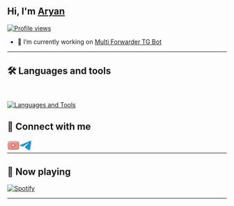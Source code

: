 ## Hi, I'm [Aryan](https://t.me/minkxx69) 
[![Profile views](https://komarev.com/ghpvc/?username=minkxx&label=Profile%20views)](https://github.com/minkxx)
- 💫 I’m currently working on [Multi Forwarder TG Bot](https://github.com/minkxx/MultiForwarderTGBot)
---

## 🛠️ Languages and tools
</br>

[![Languages and Tools](https://skillicons.dev/icons?i=vscode,git,github,heroku,redis,mongodb,html,py,js&perline=10)](https://t.me/minkxx69)

## 🔗 Connect with me

<!-- png icons from https://iconscout.com/ -->
<a href="https://youtube.com/mnkxx69" class="padded"><img align="left" alt="minkxx" width="28px" src="./res/youtube.png" /></a> 
<a href="https://telegram.dog/minkxx69" class="padded"><img align="left" alt="minkxx" width="28px" src="./res/telegram.png" /></a> 
</br>

---
## 🎵 Now playing

[![Spotify](https://minkxx-spotify-readme.vercel.app/api?theme=dark&rainbow=true&scan=true&spin=True)](https://open.spotify.com/user/31uynq4le2x5h7g2erg73nu2wzzy)

---
